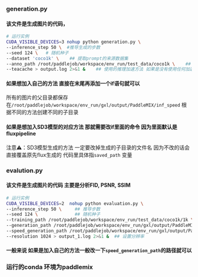 
### generation.py
#### 该文件是生成图片的代码，
```sh
# 运行实例
CUDA_VISIBLE_DEVICES=3 nohup python generation.py \
--inference_step 50 \  #推导生成的步数
--seed 124 \   # 随机种子
--dataset 'coco1k' \    ## 提取prompt的来源数据集
--anno_path /root/paddlejob/workspace/env_run/test_data/coco1k \    ## 获取prompt list的位置
--teacache > output.log 2>&1 &    ## 使用的推理加速方法 如果是没有使用任何加速的就是 --origin   使用tgate的就是 --tgate 
```

#### 如果想加入自己的方法 直接在末尾再添加一个if语句就可以 
所有的图片的父目录都保存在```/root/paddlejob/workspace/env_run/gxl/output/PaddleMIX/inf_speed``` 根据不同的方法创建不同的子目录
#### 如果是想加入SD3模型的对应方法 那就需要改if里面的命令 因为里面默认是fluxpipeline  
注意⚠️：SD3模型生成的方法 一定要改掉生成的子目录的文件名 因为不改的话会直接覆盖原先flux生成的 代码里具体指```saved_path``` 变量


### evalution.py 
#### 该文件是生成图片的代码 主要是分析FID, PSNR, SSIM
```sh
# 运行实例
CUDA_VISIBLE_DEVICES=2  nohup python evaluation.py \
--inference_step 50 \     ## 推导步数
--seed 124 \              ## 随机种子
--training_path /root/paddlejob/workspace/env_run/test_data/coco1k/1k \  ##coco1k的原图片地址
--generation_path /root/paddlejob/workspace/env_run/gxl/output/PaddleMIX/inf_speed/origin_50steps_coco1k \   ## 原始方法生成的图片地址
--speed_generation_path /root/paddlejob/workspace/env_run/gxl/output/PaddleMIX/inf_speed/teacache_coco1k \   ## teacache方法生成的图片地址
--resolution 1024 > output_1.log 2>&1 &  ## 设置分辨率
```
#### 一般来说 如果是加入自己的方法一般改一下```speed_generation_path```的路径就可以

### 运行的conda 环境为paddlemix
